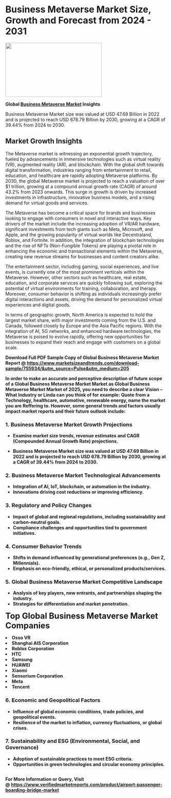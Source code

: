 <H1>Business Metaverse Market Size, Growth and Forecast from 2024 - 2031</H1><img class="aligncenter size-medium wp-image-584254" src="https://thirdeyenews.in/wp-content/uploads/2024/09/Global-Market-Research-300x168.jpeg" alt="" width="300" height="168" /><p><strong>Global&nbsp;<a href="https://www.marketsizeandtrends.com/download-sample/755934/&amp;utm_source=Pulse&amp;utm_medium=205">Business Metaverse Market</a> Insights</strong></p><p>Business Metaverse Market size was valued at USD 47.69 Billion in 2022 and is projected to reach USD 678.79 Billion by 2030, growing at a CAGR of 39.44% from 2024 to 2030.</p><p><h2>Market Growth Insights</h2> <p>The Metaverse market is witnessing an exponential growth trajectory, fueled by advancements in immersive technologies such as virtual reality (VR), augmented reality (AR), and blockchain. With the global shift towards digital transformation, industries ranging from entertainment to retail, education, and healthcare are rapidly adopting Metaverse platforms. By 2030, the global Metaverse market is projected to reach a valuation of over $1 trillion, growing at a compound annual growth rate (CAGR) of around 43.2% from 2023 onwards. This surge in growth is driven by increased investments in infrastructure, innovative business models, and a rising demand for virtual goods and services.</p> <p><strong></strong></p> <p>The Metaverse has become a critical space for brands and businesses looking to engage with consumers in novel and interactive ways. Key drivers of the market include the increasing adoption of VR/AR hardware, significant investments from tech giants such as Meta, Microsoft, and Apple, and the growing popularity of virtual worlds like Decentraland, Roblox, and Fortnite. In addition, the integration of blockchain technologies and the rise of NFTs (Non-Fungible Tokens) are playing a pivotal role in enhancing the economic and transactional elements within the Metaverse, creating new revenue streams for businesses and content creators alike.</p> <p>The entertainment sector, including gaming, social experiences, and live events, is currently one of the most prominent verticals within the Metaverse. However, other sectors such as healthcare, real estate, education, and corporate services are quickly following suit, exploring the potential of virtual environments for training, collaboration, and therapy. Moreover, consumer behavior is shifting as individuals increasingly prefer digital interactions and assets, driving the demand for personalized virtual experiences and digital goods.</p> <p>In terms of geographic growth, North America is expected to hold the largest market share, with major investments coming from the U.S. and Canada, followed closely by Europe and the Asia Pacific regions. With the integration of AI, 5G networks, and enhanced hardware technologies, the Metaverse is poised to evolve rapidly, offering new opportunities for businesses to expand their reach and engage with customers on a global scale.</p> <p><strong></p><p><span class=""><strong>Download Full PDF Sample Copy of Global Business Metaverse Market Report</strong> @ <a href="https://www.marketsizeandtrends.com/download-sample/755934/&amp;utm_source=Pulse&amp;utm_medium=205" target="_blank">https://www.marketsizeandtrends.com/download-sample/755934/&amp;utm_source=Pulse&amp;utm_medium=205</a></span></p><p>In order to make an accurate and perceptive description of future scope of a Global&nbsp;Business Metaverse Market Market as Global&nbsp;Business Metaverse Market Market of 2025, you need to describe a clear Vision &ndash; What Industry or Linda can you think of for example: Quote from a Technology, healthcare, automotive, renewable energy, name the market you are Reffering to. However, some general trends and factors usually impact market reports and their future outlook include:</p><h3>1.&nbsp;<strong>Business Metaverse Market Growth Projections</strong></h3><ul><li>Examine market size trends, revenue estimates and CAGR (Compounded Annual Growth Rate) projections.</li><li><p>Business Metaverse Market size was valued at USD 47.69 Billion in 2022 and is projected to reach USD 678.79 Billion by 2030, growing at a CAGR of 39.44% from 2024 to 2030.</p></li></ul><h3>2.&nbsp;<strong>Business Metaverse Market Technological Advancements</strong></h3><ul><li>Integration of AI, IoT, blockchain, or automation in the industry.</li><li>Innovations driving cost reductions or improving efficiency.</li></ul><h3>3.&nbsp;<strong>Regulatory and Policy Changes</strong></h3><ul><li>Impact of global and regional regulations, including sustainability and carbon-neutral goals.</li><li>Compliance challenges and opportunities tied to government initiatives.</li></ul><h3>4.&nbsp;<strong>Consumer Behavior Trends</strong></h3><ul><li>Shifts in demand influenced by generational preferences (e.g., Gen Z, Millennials).</li><li>Emphasis on eco-friendly, ethical, or personalized products/services.</li></ul><h3>5.&nbsp;<strong>Global Business Metaverse Market Competitive Landscape</strong></h3><ul><li>Analysis of key players, new entrants, and partnerships shaping the industry.</li><li>Strategies for differentiation and market penetration.</li></ul><p data-pm-slice="1 1 []"><span style="color: inherit; font-family: inherit; font-size: 25px;">Top Global Business Metaverse Market Companies</span></p><div class="" data-test-id=""><p><li>Osso VR</li><li> Shanghai AIS Corporation</li><li> Roblox Corporation</li><li> HTC</li><li> Samsung</li><li> HUAWEI</li><li> Xiaomi</li><li> Sensorium Corporation</li><li> Meta</li><li> Tencent</li></p></div><h3>6.&nbsp;<strong>Economic and Geopolitical Factors</strong></h3><ul><li>Influence of global economic conditions, trade policies, and geopolitical events.</li><li>Resilience of the market to inflation, currency fluctuations, or global crises.</li></ul><h3>7.&nbsp;<strong>Sustainability and ESG (Environmental, Social, and Governance)</strong></h3><ul><li>Adoption of sustainable practices to meet ESG criteria.</li><li>Opportunities in green technologies and circular economy principles.</li></ul><h2><strong style="font-size: 14px;">For More Information or Query, Visit @&nbsp;</strong><a style="background-color: #ffffff; font-size: 14px;" href="https://www.marketsizeandtrends.com/report/business-metaverse-market/" target="_blank">https://www.verifiedmarketreports.com/product/airport-passenger-boarding-bridge-market</a></h2>

